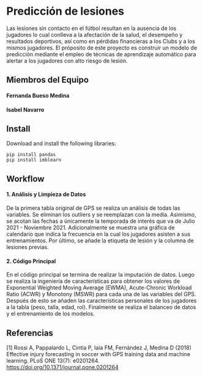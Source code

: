 # Predicción de lesiones
Las lesiones sin contacto en el fútbol resultan en la ausencia de los jugadores lo cual conlleva a la afectación de la salud, el desempeño y resultados deportivos, así como en pérdidas financieras a los Clubs y a los mismos jugadores. El próposito de este proyecto es construir un modelo de predicción mediante el empleo de técnicas de aprendizaje automático para alertar a los jugadores con alto riesgo de lesión.

## Miembros del Equipo
#### Fernanda Bueso Medina
#### Isabel Navarro

## Install
Download and install the following libraries:
```
pip install pandas
pip install imblearn
```

## Workflow

#### 1. Análisis y Limpieza de Datos
De la primera tabla original de GPS se realiza un análisis de todas las variables. Se eliminan los outliers y se reemplazan con la media. Asimismo, se acotan las fechas a únicamente la temporada de interés que va de Julio 2021 - Noviembre 2021. Adicionalmente se muestra una gráfica de calendario que indica la frecuencia en la cual los jugadores asisten a sus entrenamientos. Por último, se añade la etiqueta de lesión y la columna de lesiones previas.

#### 2. Código Principal
En el código principal se termina de realizar la imputación de datos. Luego se realiza la ingeniería de características para obtener los valores de Exponential Weighted Moving Average (EWMA), Acute-Chronic Workload Ratio (ACWR) y Monotony (MSWR) para cada una de las variables del GPS. Después de esto se añaden las características personales de los jugadores a la tabla (peso, talla, edad, rol). Finalmente se realiza el balanceo de datos y el entrenamiento de los modelos.


## Referencias
[1] Rossi A, Pappalardo L, Cintia P, Iaia FM, Fernàndez J, Medina D (2018) Effective injury forecasting in soccer with GPS training data and machine learning. PLoS ONE 13(7): e0201264. https://doi.org/10.1371/journal.pone.0201264
